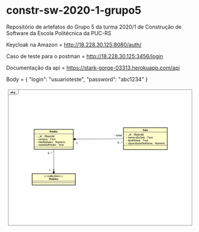 # constr-sw-2020-1-grupo5
Repositório de artefatos do Grupo 5 da turma 2020/1 de Construção de Software da Escola Politécnica da PUC-RS

Keycloak na Amazon = http://18.228.30.125:8080/auth/

Caso de teste para o postman = http://18.228.30.125:3456/login

Documentação da api = https://stark-gorge-03313.herokuapp.com/api

Body = 
    {
        "login": "usuarioteste",
        "password": "abc1234"
    }

![Diagrama](ClassDiagram.png)
